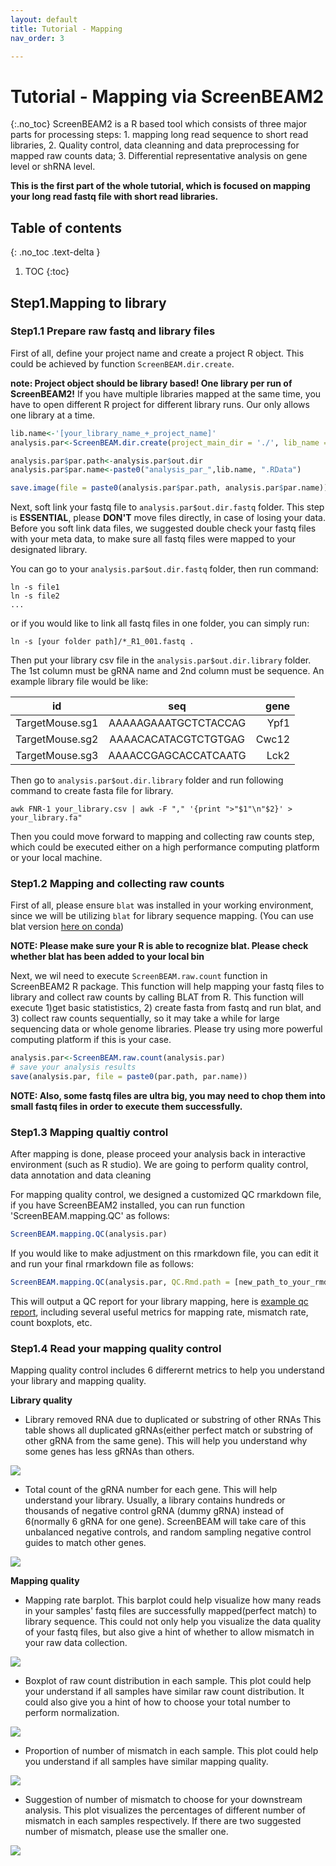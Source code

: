 ```yaml
---
layout: default
title: Tutorial - Mapping
nav_order: 3

---
```


# Tutorial - Mapping via ScreenBEAM2
{:.no_toc}
ScreenBEAM2 is a R based tool which consists of three major parts for processing steps: 1. mapping long read sequence to short read libraries, 2. Quality control, data cleanning and data preprocessing for mapped raw counts data; 3. Differential representative analysis on gene level or shRNA level. 

**This is the first part of the whole tutorial, which is focused on mapping your long read fastq file with short read libraries.**


## Table of contents
{: .no_toc .text-delta }

1. TOC
{:toc}

## Step1.Mapping to library 
### Step1.1 Prepare raw fastq and library files
First of all, define your project name and create a project R object. This could be achieved by function `ScreenBEAM.dir.create`. 

**note: Project object should be library based! One library per run of ScreenBEAM2!**
If you have multiple libraries mapped at the same time, you have to open different R project for different library runs. Our only allows one library at a time. 
```R
lib.name<-'[your_library_name_+_project_name]'
analysis.par<-ScreenBEAM.dir.create(project_main_dir = './', lib_name = lib.name, DATE = T)

analysis.par$par.path<-analysis.par$out.dir 
analysis.par$par.name<-paste0("analysis_par_",lib.name, ".RData")

save.image(file = paste0(analysis.par$par.path, analysis.par$par.name)) #save your image
```

Next, soft link your fastq file to `analysis.par$out.dir.fastq` folder. This step is **ESSENTIAL**, please **DON'T** move files directly, in case of losing your data. Before you soft link data files, we suggested double check your fastq files with your meta data, to make sure all fastq files were mapped to your designated library.

You can go to your `analysis.par$out.dir.fastq` folder, then run command:

```Shell
ln -s file1
ln -s file2
...
```
or if you would like to link all fastq files in one folder, you can simply run:

```Shell
ln -s [your folder path]/*_R1_001.fastq .

```

Then put your library csv file in the `analysis.par$out.dir.library` folder. The 1st column must be gRNA name and 2nd column must be sequence. An example library file would be like:

id | seq | gene|
| ------------- |:-------------:| -----:|
TargetMouse.sg1| AAAAAGAAATGCTCTACCAG | Ypf1
TargetMouse.sg2| AAAACACATACGTCTGTGAG | Cwc12
TargetMouse.sg3| AAAACCGAGCACCATCAATG | Lck2

Then go to `analysis.par$out.dir.library` folder and run following command to create fasta file for library.

```Shell
awk FNR-1 your_library.csv | awk -F "," '{print ">"$1"\n"$2}' > your_library.fa" 
```

Then you could move forward to mapping and collecting raw counts step, which could be executed either on a high performance computing platform or your local machine.



### Step1.2 Mapping and collecting raw counts

First of all, please ensure `blat` was installed in your working environment, since we will be utilizing `blat` for library sequence mapping. (You can use blat version [here on conda](https://anaconda.org/bioconda/blat))

**NOTE: Please make sure your R is able to recognize blat. Please check whether blat has been added to your local bin**

Next, we wil need to execute `ScreenBEAM.raw.count` function in ScreenBEAM2 R package. This function will help mapping your fastq files to library and collect raw counts by calling BLAT from R. This function will execute 1)get basic statististics, 2) create fasta from fastq and run blat, and 3) collect raw counts sequentially, so it may take a while for large sequencing data or whole genome libraries. Please try using more powerful computing platform if this is your case.

```R
analysis.par<-ScreenBEAM.raw.count(analysis.par)
# save your analysis results
save(analysis.par, file = paste0(par.path, par.name))

```
**NOTE: Also, some fastq files are ultra big, you may need to chop them into small fastq files in order to execute them successfully.**




### Step1.3 Mapping qualtiy control

After mapping is done, please proceed your analysis back in interactive environment (such as R studio). We are going to perform quality control, data annotation and data cleaning 

For mapping quality control, we designed a customized QC rmarkdown file, if you have ScreenBEAM2 installed, you can run function 'ScreenBEAM.mapping.QC' as follows:

```R
ScreenBEAM.mapping.QC(analysis.par)
```

If you would like to make adjustment on this rmarkdown file, you can edit it and run your final rmarkdown file as follows:

```R
ScreenBEAM.mapping.QC(analysis.par, QC.Rmd.path = [new_path_to_your_rmd]) 
```

This will output a QC report for your library mapping, here is  [example qc report](./mapping_6sample_QC.html), including several useful metrics for mapping rate, mismatch rate, count boxplots, etc.



### Step1.4 Read your mapping quality control

Mapping quality control includes 6 differernt metrics to help you understand your library and mapping quality.

**Library quality**

* Library removed RNA due to duplicated or substring of other RNAs
This table shows all duplicated gRNAs(either perfect match or substring of other gRNA from the same gene). This will help you understand why some genes has less gRNAs than others.

![](./figures/table_duplicated_gRNA.png)

* Total count of the gRNA number for each gene. This will help understand your library. Usually, a library contains hundreds or thousands of negative control gRNA (dummy gRNA) instead of 6(normally 6 gRNA for one gene). ScreenBEAM will take care of this unbalanced negative controls, and random sampling negative control guides to match other genes.

![](./figures/1.numofgRNAdistribution.png)

**Mapping quality**
* Mapping rate barplot. This barplot could help visualize how many reads in your samples' fastq files are successfully mapped(perfect match) to library sequence. This could not only help you visualize the data quality of your fastq files, but also give a hint of whether to allow mismatch in your raw data collection.

![](./figures/2.mappingrate.png)

* Boxplot of raw count distribution in each sample. This plot could help your understand if all samples have similar raw count distribution. It could also give you a hint of how to choose your total number to perform normalization.

![](./figures/rawCountDistribution.png)

* Proportion of number of mismatch in each sample. This plot could help you understand if all samples have similar mapping quality. 

![](./figures/nmismatch.png)

* Suggestion of number of mismatch to choose for your downstream analysis. This plot visualizes the percentages of different number of mismatch in each samples respectively. If there are two suggested number of mismatch, please use the smaller one.

![](./figures/mismatchsuggestion.png)
